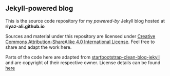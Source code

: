 ## Jekyll-powered blog

This is the source code repository for my *powered-by* Jekyll blog hosted at **riyaz-ali.github.io**  

Sources and material under this repository are licensed under <a target="_blank" rel="license" href="http://creativecommons.org/licenses/by-sa/4.0/">Creative Commons Attribution-ShareAlike 4.0 International License</a>. Feel free to share and adapt the work here.

Parts of the code here are adapted from [startbootstrap-clean-blog-jekyll](https://github.com/BlackrockDigital/startbootstrap-clean-blog-jekyll) and are copyright of their respective owner. License details can be found [here](https://github.com/BlackrockDigital/startbootstrap-clean-blog-jekyll/blob/master/LICENSE.txt)